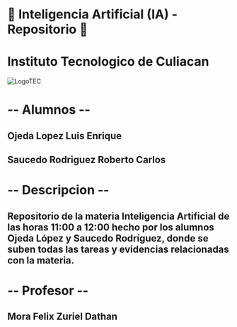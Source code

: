 # 🤖 Inteligencia Artificial (IA) - Repositorio 🤖
# Instituto Tecnologico de Culiacan

![LogoTEC](https://sic.cultura.gob.mx/images/62521)


#  -- Alumnos --
## Ojeda Lopez Luis Enrique
## Saucedo Rodriguez Roberto Carlos


# -- Descripcion --
## Repositorio de la materia Inteligencia Artificial de las horas 11:00 a 12:00 hecho por los alumnos Ojeda López y Saucedo Rodríguez, donde se suben todas las tareas y evidencias relacionadas con la materia.

# -- Profesor --
## Mora Felix Zuriel Dathan
